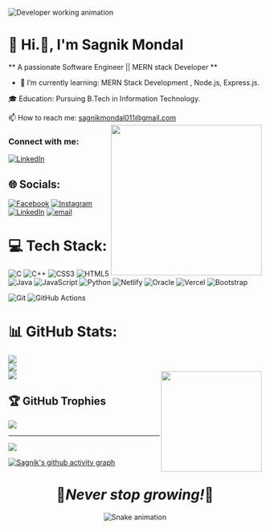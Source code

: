 
 <img 
    src="https://user-images.githubusercontent.com/109351602/202650321-7f4da361-f98f-4345-8df4-adf352a11322.gif" 
    alt="Developer working animation" 
    style="max-width: 100%; height: auto; display: block; margin: auto">


# 💫 Hi.👋, I'm Sagnik Mondal
** A passionate Software Engineer || MERN stack Developer **

- 🌱  I’m currently learning: MERN Stack Development , Node.js, Express.js.

🎓 Education: Pursuing B.Tech in Information Technology.

📫 How to reach me: sagnikmondal011@gmail.com 
<img  align="right" src="https://cdn.pixabay.com/animation/2022/09/07/08/55/08-55-43-_512.gif" width="300">

 ### Connect with me:

[![LinkedIn](https://img.shields.io/badge/LinkedIn-blue?logo=linkedin&style=for-the-badge)](https://www.linkedin.com/in/sagnik-mondal-118b08311)
<br>
<!--<img align="right" src="https://profile-counter.glitch.me/{SAgNik-MonDA}/count.svg" alt="sagnik :: Visitor's Count" />-->

## 🌐 Socials:
[![Facebook](https://img.shields.io/badge/Facebook-%231877F2.svg?logo=Facebook&logoColor=white)](https://www.facebook.com/sagnik.mondalbabai.7?mibextid=ZbWKwL) [![Instagram](https://img.shields.io/badge/Instagram-%23E4405F.svg?logo=Instagram&logoColor=white)](https://instagram.com/sagnik_mondal_12) [![LinkedIn](https://img.shields.io/badge/LinkedIn-%230077B5.svg?logo=linkedin&logoColor=white)](https://www.linkedin.com/in/sagnik-mondal-118b08311?utm_source=share&utm_campaign=share_via&utm_content=profile&utm_medium=android_app) [![email](https://img.shields.io/badge/Email-D14836?logo=gmail&logoColor=white)](mailto:sagnikmondal011@gmail.com) 

# 💻 Tech Stack:

![C](https://img.shields.io/badge/c-%2300599C.svg?style=for-the-badge&logo=c&logoColor=white) ![C++](https://img.shields.io/badge/c++-%2300599C.svg?style=for-the-badge&logo=c%2B%2B&logoColor=white) ![CSS3](https://img.shields.io/badge/css3-%231572B6.svg?style=for-the-badge&logo=css3&logoColor=white) ![HTML5](https://img.shields.io/badge/html5-%23E34F26.svg?style=for-the-badge&logo=html5&logoColor=white) ![Java](https://img.shields.io/badge/java-%23ED8B00.svg?style=for-the-badge&logo=openjdk&logoColor=white) ![JavaScript](https://img.shields.io/badge/javascript-%23323330.svg?style=for-the-badge&logo=javascript&logoColor=%23F7DF1E) ![Python](https://img.shields.io/badge/python-3670A0?style=for-the-badge&logo=python&logoColor=ffdd54) ![Netlify](https://img.shields.io/badge/netlify-%23000000.svg?style=for-the-badge&logo=netlify&logoColor=#00C7B7) ![Oracle](https://img.shields.io/badge/Oracle-F80000?style=for-the-badge&logo=oracle&logoColor=white) ![Vercel](https://img.shields.io/badge/vercel-%23000000.svg?style=for-the-badge&logo=vercel&logoColor=white) ![Bootstrap](https://img.shields.io/badge/bootstrap-%238511FA.svg?style=for-the-badge&logo=bootstrap&logoColor=white)

![Git](https://img.shields.io/badge/-Git-F05032?style=flat-square&logo=git&logoColor=white)
![GitHub Actions](https://img.shields.io/badge/-GitHub_Actions-2088FF?style=flat-square&logo=githubactions&logoColor=white)


# 📊 GitHub Stats:
![](https://github-readme-stats.vercel.app/api?username=SAgNik-MonDA&theme=neon&hide_border=false&include_all_commits=true&count_private=false&show_icons=true)<br/>
![](https://nirzak-streak-stats.vercel.app/?user=SAgNik-MonDA&theme=neon&hide_border=false&show_icons=true)<br/>
![](https://github-readme-stats.vercel.app/api/top-langs/?username=SAgNik-MonDA&theme=neon&hide_border=false&include_all_commits=true&count_private=false&layout=compact&show_icons=true&locale=en)
<img  align="right" src="https://media0.giphy.com/media/v1.Y2lkPTc5MGI3NjExMWRhZDFzazJ6YW00YW8zcWh3ZHE4MzFqaHN6bXVwNW10bzV0eTVzZCZlcD12MV9pbnRlcm5hbF9naWZfYnlfaWQmY3Q9cw/jdPMeyv9rn0hZHh8n9/giphy.gif" width="200">


## 🏆 GitHub Trophies
![](https://github-profile-trophy.vercel.app/?username=SAgNik-MonDA&theme=radical&no-frame=false&no-bg=true&margin-w=4)

---
[![](https://visitcount.itsvg.in/api?id=SAgNik-MonDA&icon=0&color=0)](https://visitcount.itsvg.in)

[![Sagnik's github activity graph](https://github-readme-activity-graph.vercel.app/graph?username=SAgNik-MonDA&theme=dracula)](https://github.com/SAgNik-MonDA/github-readme-activity-graph)


<h1 align='center'>🌟<i>Never stop growing!</i>🌟</h1>

<!--    Snake Game Repo View   -->

<div align="center">
  <img src="https://profile-readme-generator.com/assets/snake.svg" alt="Snake animation" />
</div>
